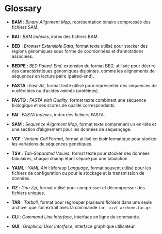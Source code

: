 # **Glossary**

- **BAM** : _Binary Alignment Map_, représentation binaire compressée des fichiers SAM.
- **BAI** : _BAM Indexes_, index des fichiers BAM.

- **BED** : _Browser Extensible Data_, format texte utilisé pour stocker des régions génomiques sous forme de coordonnées et d’annotations associées.

- **BEDPE** : _BED Paired-End_, extension du format BED, utilisée pour décrire des caractéristiques génomiques disjointes, comme les alignements de séquences en lecture paire (paired-end).

- **FASTA** : _Fast-All_, format texte utilisé pour représenter des séquences de nucléotides ou d’acides aminés (protéines).

- **FASTQ** : _FASTA with Quality_, format texte combinant une séquence biologique et ses scores de qualité correspondants.
- **FAI** : _FASTA Indexes_, index des fichiers FASTA.

- **SAM** : _Sequence Alignment Map_, format texte comprenant un en-tête et une section d’alignement pour les données de séquençage.

- **VCF** : _Variant Call Format_, format utilisé en bioinformatique pour stocker les variations de séquences génétiques.

- **TSV** : _Tab-Separated Values_, format texte pour stocker des données tabulaires, chaque champ étant séparé par une tabulation.

- **YAML** : _YAML Ain't Markup Language_, format souvent utilisé pour les fichiers de configuration ou pour le stockage et la transmission de données.

- **GZ** : _Gnu Zip_, format utilisé pour compresser et décompresser des fichiers uniques.

- **TAR** : _Tarball_, format pour regrouper plusieurs fichiers dans une seule archive, que l’on extrait avec la commande ```tar -xzvf archive.tar.gz```.

- **CLI** : _Command Line Interface_, interface en ligne de commande.
- **GUI** : _Graphical User Interface_, interface graphique utilisateur.
